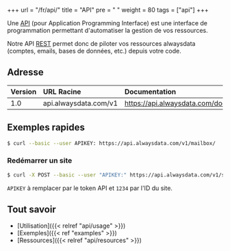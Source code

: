 +++
url = "/fr/api/"
title = "API"
pre = "<i class='fas fa-fw fa-plug'></i> "
weight = 80
tags = ["api"]
+++

Une [API](https://fr.wikipedia.org/wiki/Interface_de_programmation) (pour Application
Programming Interface) est une interface de programmation permettant d'automatiser
la gestion de vos ressources.

Notre API [REST](https://fr.wikipedia.org/wiki/Representational_State_Transfer)
permet donc de piloter vos ressources alwaysdata (comptes, emails, bases de données,
etc.) depuis votre code.

## Adresse

| Version | URL Racine             | Documentation                   |
|:--------|:-----------------------|:--------------------------------|
| 1.0     | api.alwaysdata.com/v1 | https://api.alwaysdata.com/doc/ |

## Exemples rapides

```sh
$ curl --basic --user APIKEY: https://api.alwaysdata.com/v1/mailbox/
```


### Redémarrer un site

```sh
$ curl -X POST --basic --user "APIKEY:" https://api.alwaysdata.com/v1/site/1234/restart/
```

`APIKEY` à remplacer par le token API et `1234` par l'ID du site.

## Tout savoir

- [Utilisation]({{< relref "api/usage" >}})
- [Exemples]({{< ref "examples" >}})
- [Ressources]({{< relref "api/resources" >}})
